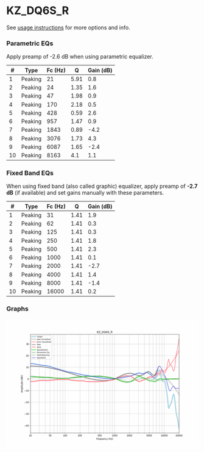 # KZ_DQ6S_R
See [usage instructions](https://github.com/jaakkopasanen/AutoEq#usage) for more options and info.

### Parametric EQs
Apply preamp of -2.6 dB when using parametric equalizer.

|   # | Type    |   Fc (Hz) |    Q |   Gain (dB) |
|-----|---------|-----------|------|-------------|
|   1 | Peaking |        21 | 5.91 |         0.8 |
|   2 | Peaking |        24 | 1.35 |         1.6 |
|   3 | Peaking |        47 | 1.98 |         0.9 |
|   4 | Peaking |       170 | 2.18 |         0.5 |
|   5 | Peaking |       428 | 0.59 |         2.6 |
|   6 | Peaking |       957 | 1.47 |         0.9 |
|   7 | Peaking |      1843 | 0.89 |        -4.2 |
|   8 | Peaking |      3076 | 1.73 |         4.3 |
|   9 | Peaking |      6087 | 1.65 |        -2.4 |
|  10 | Peaking |      8163 | 4.1  |         1.1 |

### Fixed Band EQs
When using fixed band (also called graphic) equalizer, apply preamp of **-2.7 dB** (if available) and set gains manually with these parameters.

|   # | Type    |   Fc (Hz) |    Q |   Gain (dB) |
|-----|---------|-----------|------|-------------|
|   1 | Peaking |        31 | 1.41 |         1.9 |
|   2 | Peaking |        62 | 1.41 |         0.3 |
|   3 | Peaking |       125 | 1.41 |         0.3 |
|   4 | Peaking |       250 | 1.41 |         1.8 |
|   5 | Peaking |       500 | 1.41 |         2.3 |
|   6 | Peaking |      1000 | 1.41 |         0.1 |
|   7 | Peaking |      2000 | 1.41 |        -2.7 |
|   8 | Peaking |      4000 | 1.41 |         1.4 |
|   9 | Peaking |      8000 | 1.41 |        -1.4 |
|  10 | Peaking |     16000 | 1.41 |         0.2 |

### Graphs
![](./KZ_DQ6S_R.png)
